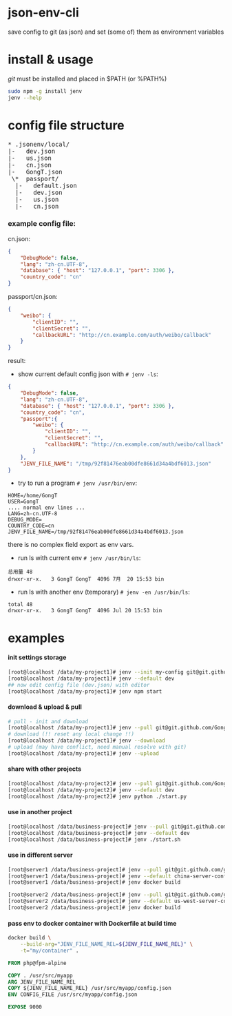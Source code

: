 # json-env-cli
save config to git (as json) and set (some of) them as environment variables

# install & usage 

*git* must be installed and placed in $PATH (or %PATH%)

```bash
sudo npm -g install jenv
jenv --help
```

# config file structure

<pre>
* .jsonenv/local/
|-   dev.json
|-   us.json
|-   cn.json
|-   GongT.json
 \*  passport/
  |-   default.json
  |-   dev.json
  |-   us.json
  |-   cn.json
</pre>


### example config file:
cn.json:
```json
{
	"DebugMode": false,
	"lang": "zh-cn.UTF-8",
	"database": { "host": "127.0.0.1", "port": 3306 },
	"country_code": "cn"
}
```
passport/cn.json:
```json
{
	"weibo": {
		"clientID": "",
		"clientSecret": "",
		"callbackURL": "http://cn.example.com/auth/weibo/callback"
	}
}
```
result:

* show current default config json with `# jenv -ls`:
```json
{
	"DebugMode": false,
	"lang": "zh-cn.UTF-8",
	"database": { "host": "127.0.0.1", "port": 3306 },
	"country_code": "cn",
	"passport":{
		"weibo": {
			"clientID": "",
			"clientSecret": "",
			"callbackURL": "http://cn.example.com/auth/weibo/callback"
		}
	},
	"JENV_FILE_NAME": "/tmp/92f81476eab00dfe8661d34a4bdf6013.json"
}
```

* try to run a program `# jenv /usr/bin/env`:
```
HOME=/home/GongT
USER=GongT
.... normal env lines ...
LANG=zh-cn.UTF-8
DEBUG_MODE=
COUNTRY_CODE=cn
JENV_FILE_NAME=/tmp/92f81476eab00dfe8661d34a4bdf6013.json
```
there is no complex field export as env vars.

* run ls with current env `# jenv /usr/bin/ls`:
```
总用量 48
drwxr-xr-x.   3 GongT GongT  4096 7月  20 15:53 bin
```

* run ls with another env (temporary) `# jenv -en /usr/bin/ls`:
```
total 48
drwxr-xr-x.   3 GongT GongT  4096 Jul 20 15:53 bin
```

# examples

#### init settings storage
```bash
[root@localhost /data/my-project1]# jenv --init my-config git@git.github.com/GongT/my-config.git
[root@localhost /data/my-project1]# jenv --default dev
## now edit config file (dev.json) with editor
[root@localhost /data/my-project1]# jenv npm start
```

#### download & upload & pull
```bash
# pull - init and download
[root@localhost /data/my-project1]# jenv --pull git@git.github.com/GongT/my-config.git
# download (!! reset any local change !!)
[root@localhost /data/my-project1]# jenv --download
# upload (may have conflict, need manual resolve with git)
[root@localhost /data/my-project1]# jenv --upload
```


#### share with other projects
```bash
[root@localhost /data/my-project2]# jenv --pull git@git.github.com/GongT/my-config.git
[root@localhost /data/my-project2]# jenv --default dev
[root@localhost /data/my-project2]# jenv python ./start.py
```

#### use in another project
```bash
[root@localhost /data/business-project]# jenv --pull git@git.github.com/group/private-config.git
[root@localhost /data/business-project]# jenv --default dev
[root@localhost /data/business-project]# jenv ./start.sh
```

#### use in different server
```bash
[root@server1 /data/business-project]# jenv --pull git@git.github.com/group/private-config.git
[root@server1 /data/business-project]# jenv --default china-server-config
[root@server1 /data/business-project]# jenv docker build

[root@server2 /data/business-project]# jenv --pull git@git.github.com/group/private-config.git
[root@server2 /data/business-project]# jenv --default us-west-server-config
[root@server2 /data/business-project]# jenv docker build
```

#### pass env to docker container with Dockerfile at build time
```bash
docker build \
	--build-arg="JENV_FILE_NAME_REL=${JENV_FILE_NAME_REL}" \
	-t="my/container" .
```

```Dockerfile
FROM php@fpm-alpine

COPY . /usr/src/myapp
ARG JENV_FILE_NAME_REL
COPY ${JENV_FILE_NAME_REL} /usr/src/myapp/config.json
ENV CONFIG_FILE /usr/src/myapp/config.json

EXPOSE 9000
```

